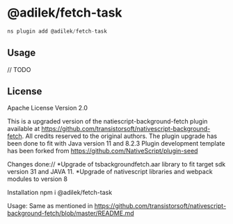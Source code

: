 # @adilek/fetch-task

```javascript
ns plugin add @adilek/fetch-task
```

## Usage

// TODO

## License

Apache License Version 2.0

This is a upgraded version of the natiescript-background-fetch plugin available at https://github.com/transistorsoft/nativescript-background-fetch. All credits reserved to the original authors. 
The plugin upgrade has been done to fit with Java version 11 and 8.2.3 
Plugin development template has been forked from https://github.com/NativeScript/plugin-seed

Changes done://
*Upgrade of tsbackgroundfetch.aar library to fit target sdk version 31 and JAVA 11.
*Upgrade of nativescript libraries and webpack modules to version 8


Installation
npm i @adilek/fetch-task

Usage:
Same as mentioned in https://github.com/transistorsoft/nativescript-background-fetch/blob/master/README.md
